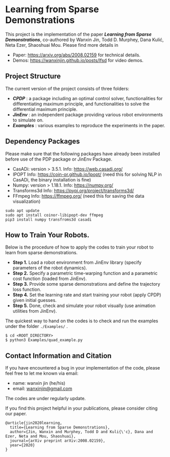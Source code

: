 # Learning from Sparse Demonstrations

This project is the implementation of the paper _**Learning from Sparse Demonstrations**_, co-authored by
Wanxin Jin, Todd D. Murphey, Dana Kulić, Neta Ezer, Shaoshuai Mou. Please find more details in

* Paper: https://arxiv.org/abs/2008.02159 for technical details.
* Demos: https://wanxinjin.github.io/posts/lfsd for video demos.


## Project Structure
The current version of the project consists of three folders:


* **_CPDP_** : a package including an optimal control solver, functionalities for differentiating maximum principle, and functionalities to solve the differential maximum principle.  
* **_JinEnv_** : an independent package providing various robot environments to simulate on.
* **_Examples_** : various examples to reproduce the experiments in the paper.


## Dependency Packages
Please make sure that the following packages have already been installed before 
use of the PDP package or JinEnv Package.

   * CasADi: version > 3.5.1. Info: https://web.casadi.org/
   * IPOPT Info: https://coin-or.github.io/Ipopt/ (need this for solving NLP in CasADi, the binary installation is fine)
   * Numpy: version > 1.18.1. Info: https://numpy.org/
   * Transforms3d Info: https://pypi.org/project/transforms3d/
   * FFmpeg Info: https://ffmpeg.org/ (need this for saving the data visualization)

```
sudo apt update
sudo apt install coinor-libipopt-dev ffmpeg
pip3 install numpy transfroms3d casadi
```


## How to Train Your Robots.
Below is the procedure of how to apply the codes to train your robot to learn from sparse demonstrations.

* **Step 1.** Load a robot environment from JinEnv library (specify parameters of the robot dynamics).
* **Step 2.** Specify a parametric time-warping function and a parametric  cost function (loaded from JinEnv).
* **Step 3.** Provide some sparse demonstrations and define the trajectory loss function.
* **Step 4.** Set the learning rate and start training your robot (apply CPDP) given initial guesses.
* **Step 5.** Done, check and simulate your robot visually (use animation utilities from JinEnv).

The quickest way to hand on the codes is to check and run the examples under the folder `./Examples/` .


```
$ cd <ROOT_DIRECTORY>
$ python3 Examples/quad_example.py
```


## Contact Information and Citation
If you have encountered a bug in your implementation of the code, please feel free to let me known via email:

   * name: wanxin jin (he/his)
   * email: wanxinjin@gmail.com

The codes are under regularly update.

If you find this project helpful in your publications, please consider citing our paper.
    
    @article{jin2020learning,
      title={Learning from Sparse Demonstrations},
      author={Jin, Wanxin and Murphey, Todd D and Kuli{\'c}, Dana and Ezer, Neta and Mou, Shaoshuai},
      journal={arXiv preprint arXiv:2008.02159},
      year={2020}
    }